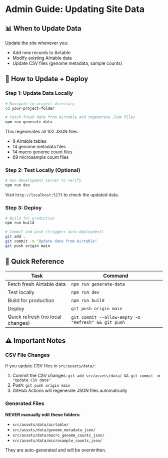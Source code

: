 # Admin Guide: Updating Site Data

## 📊 When to Update Data

Update the site whenever you:
- Add new records to Airtable
- Modify existing Airtable data
- Update CSV files (genome metadata, sample counts)


## 🔧 How to Update + Deploy

### Step 1: Update Data Locally

```bash
# Navigate to project directory
cd your-project-folder

# Fetch fresh data from Airtable and regenerate JSON files
npm run generate-data
```

This regenerates all 102 JSON files:
- 9 Airtable tables
- 14 genome metadata files
- 14 macro genome count files
- 69 microsample count files

### Step 2: Test Locally (Optional)

```bash
# Run development server to verify
npm run dev
```

Visit `http://localhost:5173` to check the updated data.

### Step 3: Deploy

```bash
# Build for production
npm run build

# Commit and push (triggers auto-deployment)
git add .
git commit -m "Update data from Airtable"
git push origin main
```

## 📝 Quick Reference

| Task | Command |
|------|---------|
| Fetch fresh Airtable data | `npm run generate-data` |
| Test locally | `npm run dev` |
| Build for production | `npm run build` |
| Deploy | `git push origin main` |
| Quick refresh (no local changes) | `git commit --allow-empty -m "Refresh" && git push` |

## ⚠️ Important Notes

### CSV File Changes
If you update CSV files in `src/assets/data/`:
1. Commit the CSV changes: `git add src/assets/data/ && git commit -m "Update CSV data"`
2. Push: `git push origin main`
3. GitHub Actions will regenerate JSON files automatically

### Generated Files
**NEVER manually edit these folders:**
- `src/assets/data/airtable/`
- `src/assets/data/genome_metadata_json/`
- `src/assets/data/macro_genome_counts_json/`
- `src/assets/data/microsample_counts_json/`

They are auto-generated and will be overwritten.
